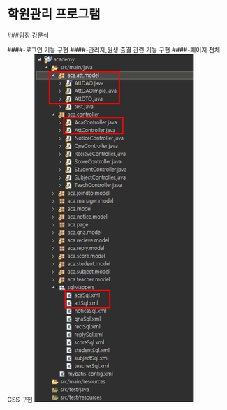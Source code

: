 # 학원관리 프로그램

###팀장 강문식

####-로그인 기능 구현
####-관리자,원생 출결 관련 기능 구현
####-페이지 전체 CSS 구현
![Alt text](img/academy-1.jpg)

